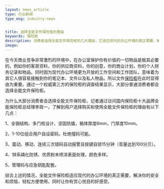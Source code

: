 ```yaml
---
layout: news_article
type: 行业新闻
type_eng: industry-news


title: 选择全能文件保险柜的理由
keywords: 保险柜
description: 消费者选择全能文件保险柜的几大理由，它适应现代的办公环境的真正需要，解决你的安全和烦恼，轻松方便使用，同时让你有赏心悦目的好感受。
image: 
---
```

在今天商业竞争非常激烈的环境中，在办公室保护你有价值的一切物品是极其必要的。例如你的客房资料，你的供应商资料，你的创意，你的商业计划，你的个人财务记录和物品。同时因为现代办公环境更为开放的工作空间和工作团队，意味着为其它人很容易接触到你的笔记本、文件以及私人物品。所以文件<a href="http://www.qnnsafe.com/">保险柜</a>在此时显得由为重要。通过一个权威第三方的保险柜的调查结果显示，大部分普通消费者都会选择全能文件保险柜。

为什么大部分消费者会选择全能文件保险柜，记者通过访问国内保险柜十大品牌全能保险柜总经理李政一，了解到用户选择购买和使用全能文件保险柜的理由有以下几点：

1、全钢结构、多门栓设计、坚固防撬，箱体厚度6mm，门厚度10mm。

2、1-10位组合用户自设密码，杜绝撞码可能。

3、震动、移动、连续三次错码自动报警且按键自锁15分钟（音量达到100分贝）。

4、锌系磷化防锈、优质粉末喷涂表面处理，颜色多样。

5、管理码与应急钥匙配套。

综合上述的情况，全能文件保险柜适应现代的办公环境的真正需要，解决你的安全和烦恼，轻松方便使用，同时让你有赏心悦目的好感受。

